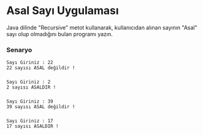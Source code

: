 # Asal Sayı Uygulaması
Java dilinde "Recursive" metot kullanarak, kullanıcıdan alınan sayının "Asal" sayı olup olmadığını bulan programı yazın.
### Senaryo

    Sayı Giriniz : 22
    22 sayısı ASAL değildir !
###
    Sayı Giriniz : 2
    2 sayısı ASALDIR !
###
    Sayı Giriniz : 39
    39 sayısı ASAL değildir !
###
    Sayı Giriniz : 17
    17 sayısı ASALDIR !
